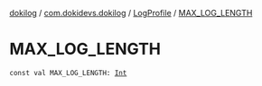 [dokilog](../../index.md) / [com.dokidevs.dokilog](../index.md) / [LogProfile](index.md) / [MAX_LOG_LENGTH](./-m-a-x_-l-o-g_-l-e-n-g-t-h.md)

# MAX_LOG_LENGTH

`const val MAX_LOG_LENGTH: `[`Int`](https://kotlinlang.org/api/latest/jvm/stdlib/kotlin/-int/index.html)